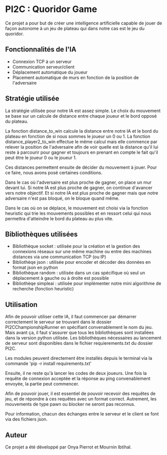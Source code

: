 # PI2C : Quoridor Game

Ce projet a pour but de créer une intelligence artificielle capable de jouer de façon autonome à un jeu de plateau qui dans notre cas est le jeu du quoridor. 

## Fonctionnalités de l'IA

- Connexion TCP à un serveur 
- Communication serveur/client
- Déplacement automatique du joueur 
- Placement automatique de murs en fonction de la position de l'adversaire

## Stratégie utilisée 

La stratégie utilisée pour notre IA est assez simple. Le choix du mouvement se base sur un calcule de distance entre chaque joueur et le bord opposé du plateau. 

La fonction distance_to_win calcule la distance entre notre IA et le bord du plateau en fonction de si nous sommes le joueur un 0 ou 1. La fonction distance_player2_to_win effectue le même calcul mais elle commence par relever la position de l'adversaire afin de voir quelle est la distance qu'il lui reste à parcourir pour gagner et toujours en prenant en compte le fait qu'il peut être le joueur 0 ou le joueur 1. 

Ces distances permettent ensuite de décider du mouvement à jouer. Pour ce faire, nous avons posé certaines conditions. 

Dans le cas où l'adversaire est plus proche de gagner, on place un mur devant lui. Si notre IA est plus proche de gagner, on continue d'avancer vers notre objectif. Et si notre IA est plus proche de gagner mais que notre adversaire n'est pas bloqué, on le bloque quand même. 

Dans le cas où on se déplace, le mouvement est choisi via la fonction heuristic qui trie les mouvements possibles et en ressort celui qui nous permettra d'atteindre le bord du plateau au plus vite. 

## Bibliothèques utilisées

- Bibliothèque socket : utilisée pour la création et la gestion des connexions réseaux sur une même machine ou entre des machines distances via une communication TCP (ou IP)
- Bibliothèqe json : utilisée pour encoder et décoder des données en format json en python
- Bibliothèque random : utilisée dans un cas spécifique où seul un déplacement à gauche ou à droite est possible
- Bibliothèqe simpleai : utilisée pour implémenter notre mini algorithme de recherche (fonction heuristic)

## Utilisation 

Afin de pouvoir utiliser cette IA, il faut commencer par démarrer correctement le serveur se trouvant dans le dossier PI2CChampionshipRunner en spécifiant convenablement le nom du jeu. Mais avant ça, il faut s'assurer que tous les bibliothèques sont installées dans la version python utilisée. Les bibliothèques nécessaires au lancement de serveur sont disponibles dans le fichier requierements.txt du dossier PI2C. 

Les modules peuvent directement être installés depuis le terminal via la commande 'pip -r install requirements.txt'

Ensuite, il ne reste qu'à lancer les codes de deux joueurs. Une fois la requête de connexion acceptée et la réponse au ping convenablement envoyée, la partie peut commencer. 

Afin de pouvoir jouer, il est essentiel de pouvoir recevoir des requêtes de jeu, et de répondre à ces requêtes avec un format correct. Autrement, les mouvements de type pawn ou blocker ne seront pas reconnus. 

Pour information, chacun des échanges entre le serveur et le client se font via des fichiers json. 

## Auteur 

Ce projet a été développé par Onya Pierrot et Mournin Ibtihal.
